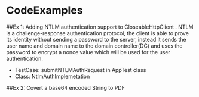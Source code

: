 # CodeExamples

##Ex 1: Adding NTLM authentication support to CloseableHttpClient .
  NTLM is a challenge-response authentication protocol, the client is able to prove its identity without sending a password to the server,
  instead it sends the user name and domain name to the domain controller(DC) and uses the password to encrypt a nonce value 
  which will be used for the user authentication.
   - TestCase: submitNTLMAuthRequest in AppTest class
   - Class: NtlmAuthImplemetation
   
##Ex 2: Covert a base64 encoded String to PDF
